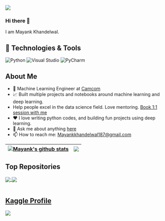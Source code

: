 ![](https://komarev.com/ghpvc/?username=mayank187)

### Hi there 👋
I am Mayank Khandelwal.

## 🔧 Technologies & Tools
![Python](https://img.shields.io/badge/Code-Python-informational?style=flat&logo=python&logoColor=white&color=ff69b4)
![Visual Studio](https://img.shields.io/badge/IDE-Visual%20Studio-informational?style=flat&logo=visual-studio&logoColor=white&color=ff69b4)
![PyCharm](https://img.shields.io/badge/IDE-PyCharm-informational?style=flat&logo=pycharm&logoColor=white&color=ff69b4)


## About Me

- 💼 Machine Learning Engineer at [Camcom](http://camcom.ai/)
- 📈 Built multiple projects and notebooks around machine learning and deep learning.
- Help people excel in the data science field. Love mentoring. [Book 1:1 session with me](https://topmate.io/mayank_khandelwal10)
- ❤️ I love writing python codes, and building fun projects using deep learning.
- 💬 Ask me about anything [here](https://topmate.io/mayank_khandelwal10)
- 📫 How to reach me: Mayankkhandelwal187@gmail.com

| <a href="https://github.com/Mayank187/Mayank187"><img align="center" src="https://github-readme-stats.vercel.app/api?username=mayank187&show_icons=true&include_all_commits=true&theme=buefy&hide_border=true" alt="Mayank's github stats" /></a> | <a href="https://github.com/Mayank187/Mayank187"><img align="center" src="https://github-readme-stats.vercel.app/api/top-langs/?username=mayank187&layout=compact&theme=buefy&hide_border=true" /></a> |
| ------------- | ------------- |


## Top Repositories


<a href="https://github.com/Mayank187/Mayank187">
  <img align="center" src="https://github-readme-stats.vercel.app/api/pin/?username=Mayank187&repo=poseEstimation&theme=buefy" />
</a>
<a href="https://github.com/Mayank187/Mayank187.github.io">
  <img align="center" src="https://github-readme-stats.vercel.app/api/pin/?username=Mayank187&repo=countingFingers&theme=buefy" />
</a>

<br />
<br />


## [Kaggle Profile](https://kaggle.com/mayank2896)
![](https://kaggle-card.chienhsiang-hung.eu.org/api/svg?mayank2896)
